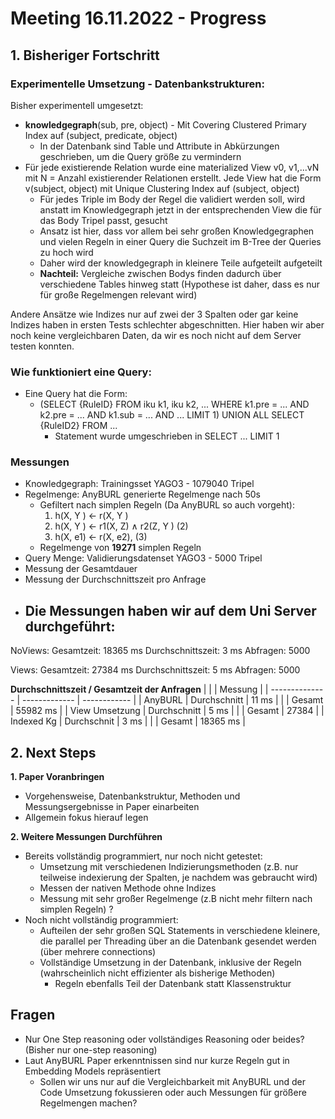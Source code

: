 # Meeting 16.11.2022 - Progress

## 1. Bisheriger Fortschritt

### Experimentelle Umsetzung - Datenbankstrukturen:
Bisher experimentell umgesetzt:

- **knowledgegraph**(sub, pre, object) - Mit Covering Clustered Primary Index auf (subject, predicate, object) 
  - In der Datenbank sind Table und Attribute in Abkürzungen geschrieben, um die Query größe zu vermindern
- Für jede existierende Relation wurde eine materialized View v0, v1,...vN mit N = Anzahl existierender Relationen erstellt. Jede View hat die Form v(subject, object) mit Unique Clustering Index auf (subject, object)
  - Für jedes Triple im Body der Regel die validiert werden soll, wird anstatt im Knowledgegraph jetzt in der entsprechenden View die für das Body Tripel passt, gesucht
  - Ansatz ist hier, dass vor allem bei sehr großen Knowledgegraphen und vielen Regeln in einer Query die Suchzeit im B-Tree der Queries zu hoch wird
  - Daher wird der knowledgegraph in kleinere Teile aufgeteilt aufgeteilt
  - **Nachteil:** Vergleiche zwischen Bodys finden dadurch über verschiedene Tables hinweg statt (Hypothese ist daher, dass es nur für große Regelmengen relevant wird)

Andere Ansätze wie Indizes nur auf zwei der 3 Spalten oder gar keine Indizes haben in ersten Tests schlechter abgeschnitten. Hier haben wir aber noch keine vergleichbaren Daten, da wir es noch nicht auf dem Server testen konnten.

### Wie funktioniert eine Query:

- Eine Query hat die Form:
  - (SELECT {RuleID} FROM iku k1, iku k2, ... WHERE k1.pre = ... AND k2.pre = ... AND k1.sub = ... AND ... LIMIT 1) UNION ALL SELECT {RuleID2} FROM ...
    - Statement wurde umgeschrieben in SELECT ... LIMIT 1


### Messungen

- Knowledgegraph: Trainingsset YAGO3 - 1079040 Tripel
- Regelmenge: AnyBURL generierte Regelmenge nach 50s
    - Gefiltert nach simplen Regeln (Da AnyBURL so auch vorgeht):
        1. h(X, Y ) ← r(X, Y )
        2. h(X, Y ) ← r1(X, Z) ∧ r2(Z, Y ) (2)
        3. h(X, e1) ← r(X, e2), (3)
    - Regelmenge von **19271** simplen Regeln
- Query Menge: Validierungsdatenset YAGO3 - 5000 Tripel
- Messung der Gesamtdauer
- Messung der Durchschnittszeit pro Anfrage
- Die Messungen haben wir auf dem Uni Server durchgeführt:
  - 

NoViews:
Gesamtzeit: 18365 ms
Durchschnittszeit: 3 ms
Abfragen: 5000

Views:
Gesamtzeit: 27384 ms
Durchschnittszeit: 5 ms
Abfragen: 5000


**Durchschnittszeit / Gesamtzeit der Anfragen**
|                |               | Messung      | 
| -------------- | ------------- | ------------ |
| AnyBURL        | Durchschnitt  | 11 ms        |
|                | Gesamt        | 55982 ms     |
| View Umsetzung | Durchschnitt  | 5 ms         | 
|                | Gesamt        | 27384        | 
| Indexed Kg     | Durchschnit   | 3 ms         | 
|                | Gesamt        | 18365 ms     | 

## 2. Next Steps

**1. Paper Voranbringen**
- Vorgehensweise, Datenbankstruktur, Methoden und Messungsergebnisse in Paper einarbeiten
- Allgemein fokus hierauf legen

**2. Weitere Messungen Durchführen**
  - Bereits vollständig programmiert, nur noch nicht getestet:
    - Umsetzung mit verschiedenen Indizierungsmethoden (z.B. nur teilweise indexierung der Spalten, je nachdem was gebraucht wird)
    - Messen der nativen Methode ohne Indizes
    - Messung mit sehr großer Regelmenge (z.B nicht mehr filtern nach simplen Regeln) ?
  - Noch nicht vollständig programmiert:
    - Aufteilen der sehr großen SQL Statements in verschiedene kleinere, die parallel per Threading über an die Datenbank gesendet werden (über mehrere connections)
    - Vollständige Umsetzung in der Datenbank, inklusive der Regeln (wahrscheinlich nicht effizienter als bisherige Methoden)
      - Regeln ebenfalls Teil der Datenbank statt Klassenstruktur

## Fragen
  - Nur One Step reasoning oder vollständiges Reasoning oder beides? (Bisher nur one-step reasoning)
  - Laut AnyBURL Paper erkenntnissen sind nur kurze Regeln gut in Embedding Models repräsentiert
    - Sollen wir uns nur auf die Vergleichbarkeit mit AnyBURL und der Code Umsetzung fokussieren oder auch Messungen für größere Regelmengen machen?

